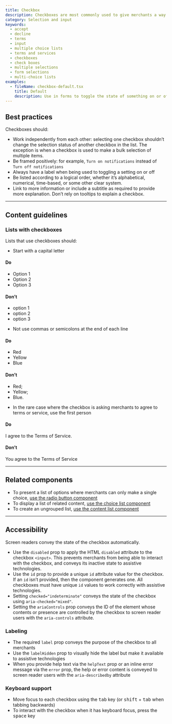 ```yaml
---
title: Checkbox
description: Checkboxes are most commonly used to give merchants a way to make a range of selections (zero, one, or multiple). They may also be used as a way to have merchants indicate they agree to specific terms and services.
category: Selection and input
keywords:
  - accept
  - decline
  - terms
  - input
  - multiple choice lists
  - terms and services
  - checkboxes
  - check boxes
  - multiple selections
  - form selections
  - multi-choice lists
examples:
  - fileName: checkbox-default.tsx
    title: Default
    description: Use in forms to toggle the state of something on or off. Default checkboxes can appear as selected and disabled, or unselected.
---
```


## Best practices

Checkboxes should:

- Work independently from each other: selecting one checkbox shouldn’t change the selection status of another checkbox in the list. The exception is when a checkbox is used to make a bulk selection of multiple items.
- Be framed positively: for example, `Turn on notifications` instead of `Turn off notifications`
- Always have a label when being used to toggling a setting on or off
- Be listed according to a logical order, whether it’s alphabetical, numerical, time-based, or some other clear system.
- Link to more information or include a subtitle as required to provide more explanation. Don’t rely on tooltips to explain a checkbox.

---

## Content guidelines

### Lists with checkboxes

Lists that use checkboxes should:

- Start with a capital letter

<!-- dodont -->

#### Do

- Option 1
- Option 2
- Option 3

#### Don’t

- option 1
- option 2
- option 3

<!-- end -->

- Not use commas or semicolons at the end of each line

<!-- dodont -->

#### Do

- Red
- Yellow
- Blue

#### Don’t

- Red;
- Yellow;
- Blue.

<!-- end -->

- In the rare case where the checkbox is asking merchants to agree to terms or service, use the first person

<!-- dodont -->

#### Do

I agree to the Terms of Service.

#### Don’t

You agree to the Terms of Service

<!-- end -->

---

## Related components

- To present a list of options where merchants can only make a single choice, [use the radio button component](https://polaris.shopify.com/components/radio-button)
- To display a list of related content, [use the choice list component](https://polaris.shopify.com/components/choice-list)
- To create an ungrouped list, [use the content list component](https://polaris.shopify.com/components/list)

---

## Accessibility

Screen readers convey the state of the checkbox automatically.

- Use the `disabled` prop to apply the HTML `disabled` attribute to the checkbox `<input>`. This prevents merchants from being able to interact with the checkbox, and conveys its inactive state to assistive technologies.
- Use the `id` prop to provide a unique `id` attribute value for the checkbox. If an `id` isn’t provided, then the component generates one. All checkboxes must have unique `id` values to work correctly with assistive technologies.
- Setting `checked="indeterminate"` conveys the state of the checkbox using `aria-checked="mixed"`.
- Setting the `ariaControls` prop conveys the ID of the element whose contents or presence are controlled by the checkbox to screen reader users with the `aria-controls` attribute.

### Labeling

- The required `label` prop conveys the purpose of the checkbox to all merchants
- Use the `labelHidden` prop to visually hide the label but make it available to assistive technologies
- When you provide help text via the `helpText` prop or an inline error message via the `error` prop, the help or error content is conveyed to screen reader users with the `aria-describedby` attribute

### Keyboard support

- Move focus to each checkbox using the <kbd>tab</kbd> key (or <kbd>shift</kbd> + <kbd>tab</kbd> when tabbing backwards)
- To interact with the checkbox when it has keyboard focus, press the <kbd>space</kbd> key
